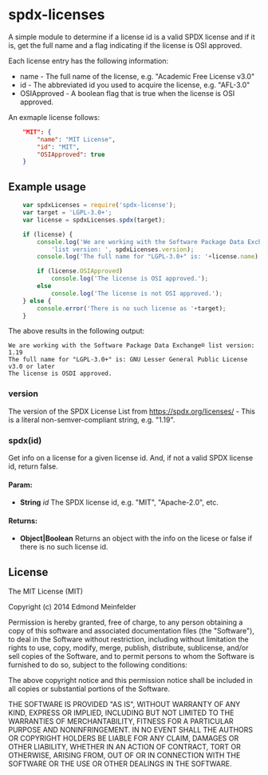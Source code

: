 spdx-licenses
=============

A simple module to determine if a license id is a valid SPDX license and if it
is, get the full name and a flag indicating if the license is OSI approved.

Each license entry has the following information:

* name - The full name of the license, e.g. &quot;Academic Free License v3.0&quot;
* id - The abbreviated id you used to acquire the license, e.g. &quot;AFL-3.0&quot;
* OSIApproved - A boolean flag that is true when the license is OSI approved.

An exmaple license follows:

```JSON
    "MIT": {
        "name": "MIT License",
        "id": "MIT",
        "OSIApproved": true
    }
```

## Example usage

```javascript
    var spdxLicenses = require('spdx-license');
    var target = 'LGPL-3.0+';
    var license = spdxLicenses.spdx(target);

    if (license) {
        console.log('We are working with the Software Package Data Exchange® '+
            'list version: ', spdxLicenses.version);
        console.log('The full name for "LGPL-3.0+" is: '+license.name);

        if (license.OSIApproved)
            console.log('The license is OSI approved.');
        else
            console.log('The license is not OSI approved.');
    } else {
        console.error('There is no such license as '+target);
    }
```

The above results in the following output:

    We are working with the Software Package Data Exchange® list version:  1.19
    The full name for "LGPL-3.0+" is: GNU Lesser General Public License v3.0 or later
    The license is OSDI approved.

### version
The version of the SPDX License List from https://spdx.org/licenses/ - This is 
a literal non-semver-compliant string, e.g. "1.19".

### spdx(id)
Get info on a license for a given license id. And, if not a valid SPDX license
id, return false.

#### Param:
* **String** *id* The SPDX license id, e.g. &quot;MIT&quot;, &quot;Apache-2.0&quot;, etc.

#### Returns:
* **Object|Boolean** Returns an object with the info on the licese or false if there is no such license id.

## License
The MIT License (MIT)

Copyright (c) 2014 Edmond Meinfelder

Permission is hereby granted, free of charge, to any person obtaining a copy of
this software and associated documentation files (the "Software"), to deal in
the Software without restriction, including without limitation the rights to
use, copy, modify, merge, publish, distribute, sublicense, and/or sell copies of
the Software, and to permit persons to whom the Software is furnished to do so,
subject to the following conditions:

The above copyright notice and this permission notice shall be included in all
copies or substantial portions of the Software.

THE SOFTWARE IS PROVIDED "AS IS", WITHOUT WARRANTY OF ANY KIND, EXPRESS OR
IMPLIED, INCLUDING BUT NOT LIMITED TO THE WARRANTIES OF MERCHANTABILITY, FITNESS
FOR A PARTICULAR PURPOSE AND NONINFRINGEMENT. IN NO EVENT SHALL THE AUTHORS OR
COPYRIGHT HOLDERS BE LIABLE FOR ANY CLAIM, DAMAGES OR OTHER LIABILITY, WHETHER
IN AN ACTION OF CONTRACT, TORT OR OTHERWISE, ARISING FROM, OUT OF OR IN
CONNECTION WITH THE SOFTWARE OR THE USE OR OTHER DEALINGS IN THE SOFTWARE.
